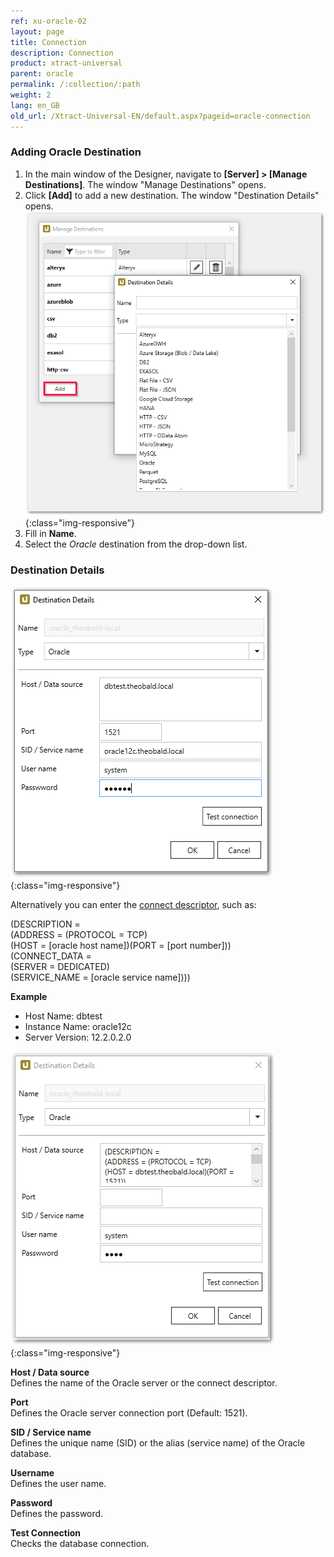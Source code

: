 ```yaml
---
ref: xu-oracle-02
layout: page
title: Connection
description: Connection
product: xtract-universal
parent: oracle
permalink: /:collection/:path
weight: 2
lang: en_GB
old_url: /Xtract-Universal-EN/default.aspx?pageid=oracle-connection
---
```

### Adding Oracle Destination
1. In the main window of the Designer, navigate to **[Server] > [Manage Destinations]**. The window "Manage Destinations" opens.
2. Click **[Add]** to add a new destination. The window "Destination Details" opens.
![XU_MySQL_Destination](/img/content/add-select-destination.png){:class="img-responsive"}
3. Fill in **Name**.
4. Select the *Oracle* destination from the drop-down list.

### Destination Details

![XU_oracle_connection_test_1](/img/content/XU_oracle_connection_test_1.png){:class="img-responsive"}


Alternatively you can enter the [connect descriptor](https://docs.oracle.com/html/E10927_01/featConnecting.htm), such as:

(DESCRIPTION =<br>
 (ADDRESS = (PROTOCOL = TCP)<br>
(HOST = [oracle host name])(PORT = [port number]))<br>
(CONNECT_DATA =<br>
(SERVER = DEDICATED)<br>
(SERVICE_NAME = [oracle service name])))<br>

**Example**
- Host Name: dbtest
- Instance Name: oracle12c
- Server Version: 12.2.0.2.0

![XU_oracle_connection_test_2](/img/content/XU_oracle_connection_test_2.png){:class="img-responsive"}


**Host / Data source** <br>
Defines the name of the Oracle server or the connect descriptor. 

**Port** <br>
Defines the Oracle server connection port (Default: 1521).

**SID / Service name** <br>
Defines the unique name (SID) or the alias (service name) of the Oracle database.

**Username** <br> 
Defines the user name.

**Password** <br>
Defines the password.
            
**Test Connection** <br>
Checks the database connection. 